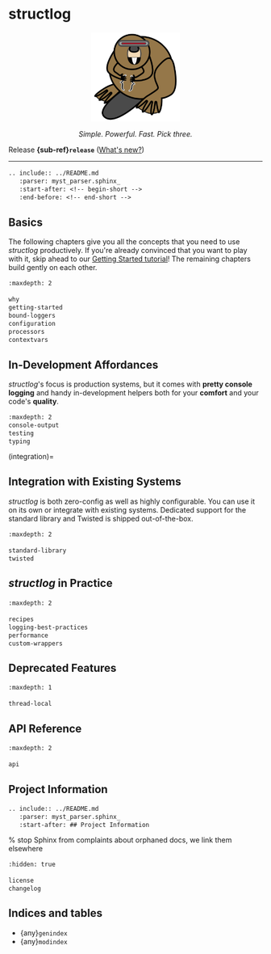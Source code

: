 # structlog

<p align="center">
   <a href="https://www.structlog.org/">
      <img src="_static/structlog_logo_transparent.png" width="35%" alt="structlog" />
   </a>
</p>

<p align="center">
    <em>Simple. Powerful. Fast. Pick three.</em>
</p>

Release **{sub-ref}`release`**  ([What's new?](changelog))

---

```{eval-rst}
.. include:: ../README.md
   :parser: myst_parser.sphinx_
   :start-after: <!-- begin-short -->
   :end-before: <!-- end-short -->

```

## Basics

The following chapters give you all the concepts that you need to use *structlog* productively.
If you're already convinced that you want to play with it, skip ahead to our [Getting Started tutorial](getting-started.md)!
The remaining chapters build gently on each other.


```{toctree}
:maxdepth: 2

why
getting-started
bound-loggers
configuration
processors
contextvars
```


## In-Development Affordances

*structlog*'s focus is production systems, but it comes with **pretty console logging** and handy in-development helpers both for your **comfort** and your code's **quality**.

```{toctree}
:maxdepth: 2
console-output
testing
typing
```

(integration)=

## Integration with Existing Systems

*structlog* is both zero-config as well as highly configurable.
You can use it on its own or integrate with existing systems.
Dedicated support for the standard library and Twisted is shipped out-of-the-box.

```{toctree}
:maxdepth: 2

standard-library
twisted
```


## *structlog* in Practice

```{toctree}
:maxdepth: 2

recipes
logging-best-practices
performance
custom-wrappers
```


## Deprecated Features

```{toctree}
:maxdepth: 1

thread-local
```


## API Reference

```{toctree}
:maxdepth: 2

api
```


## Project Information

```{eval-rst}
.. include:: ../README.md
   :parser: myst_parser.sphinx_
   :start-after: ## Project Information

```

% stop Sphinx from complaints about orphaned docs, we link them elsewhere

```{toctree}
:hidden: true

license
changelog
```


## Indices and tables

- {any}`genindex`
- {any}`modindex`
